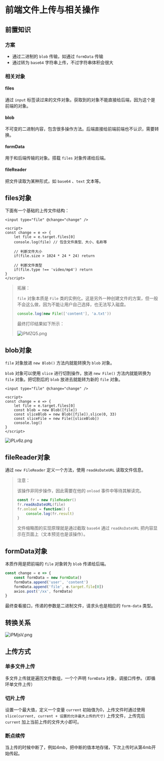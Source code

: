 # 前端文件上传与相关操作



## 前置知识

### 方案

- 通过二进制的 `blob` 传输，如通过 `formData` 传输
- 通过转为 `base64` 字符串上传，不过字符串体积会很大

### 相关对象

#### files

通过 `input` 标签读过来的文件对象。获取到的对象不能直接给后端，因为这个是前端的对象。

#### blob

不可变的二进制内容，包含很多操作方法。后端直接给前端前端也不认识，需要转换。

#### formData

用于和后端传输的对象。搭载 `files` 对象传递给后端。

#### fileReader

把文件读取为某种形式，如 `base64` 、`text` 文本等。

## files对象

下面有一个基础的上传文件结构：

```vue
<input type="file" @change="change" />

<script>
const change = e => {
    let file = e.target.files[0]
    console.log(file) // 包含文件类型、大小、名称等
    
    // 判断文件大小
    if(file.size > 1024 * 24 * 24) return
    
    // 判断文件类型
    if(file.type !== 'video/mp4') return
}
</script>
```

> 拓展：
>
> `file` 对象本质是 `File` 类的实例化。这是另外一种创建文件的方案，但一般不会这么做，因为不能让用户自己选择，也无法写入磁盘。
>
> ```js
> console.log(new File(['content'], 'a.txt'))
> ```
>
> 最终打印结果如下所示：
>
> ![iPMZQ5.png](https://i.imgloc.com/2023/05/04/iPMZQ5.png)

## blob对象

`file` 对象放进 `new Blob()` 方法内就能转换为 `blob` 对象。

`blob` 对象可以使用 `slice` 进行切割操作，放进 `new File()` 方法内就能转换为 `file` 对象。把切割后的 `blob` 放进去就能转为新的 `file` 对象。

```vue
<input type="file" @change="change" />

<script>
const change = e => {
    let file = e.target.files[0]
    const blob = new Blob([file])
    const sliceBlob = new Blob([file]).slice(0, 33)
    const sliceFile = new File([sliceBlob])
    console.log()
}
</script>
```

![iPLv6z.png](https://i.imgloc.com/2023/05/04/iPLv6z.png)

## fileReader对象

通过 `new FileReader` 定义一个方法，使用 `readAsDateURL` 读取文件信息。

> 注意：
>
> 该操作非同步操作，因此需要在他的 `onload` 事件中等待其解读完。
>
> ```js
> const fr = new FileReader()
> fr.readAsDateURL(file)
> fr.onload = function() {
>     console.log(fr.result)
> }
> ```
>
> 文件缩略图的实现原理就是通过截取 `base64` 通过 `readAsDateURL` 把内容显示在页面上（文本预览也是该操作）。

## formData对象

本质作用是把前端的 `file` 对象转为 `blob` 传递给后端。

```js
const change = e => {
    const formData = new FormData()
    formData.append('user', 'content')
    formData.append('file', e.target.file[0])
    axios.post('/xx', formData)
}
```

最终查看接口，传递的参数是二进制文件，请求头也是相应的 `form-data` 类型。

## 转换关系

![iPMjsV.png](https://i.imgloc.com/2023/05/04/iPMjsV.png)

## 上传方式

### 单多文件上传

多文件上传就是遍历文件数组，一个个声明 `formData` 对象，调接口传参。（即循环单文件上传）

### 切片上传

设置一个最大值，定义一个变量 `current` 初始值为0，上传文件时通过使用 `slice(current, current + 设置的允许最大上传的尺寸)` 上传文件，上传完后 `current` 加上当前上传的文件大小即可。

### 断点续传

当上传的时候中断了，例如4mb，把中断的值本地存储，下次上传时从第4mb开始传起。
